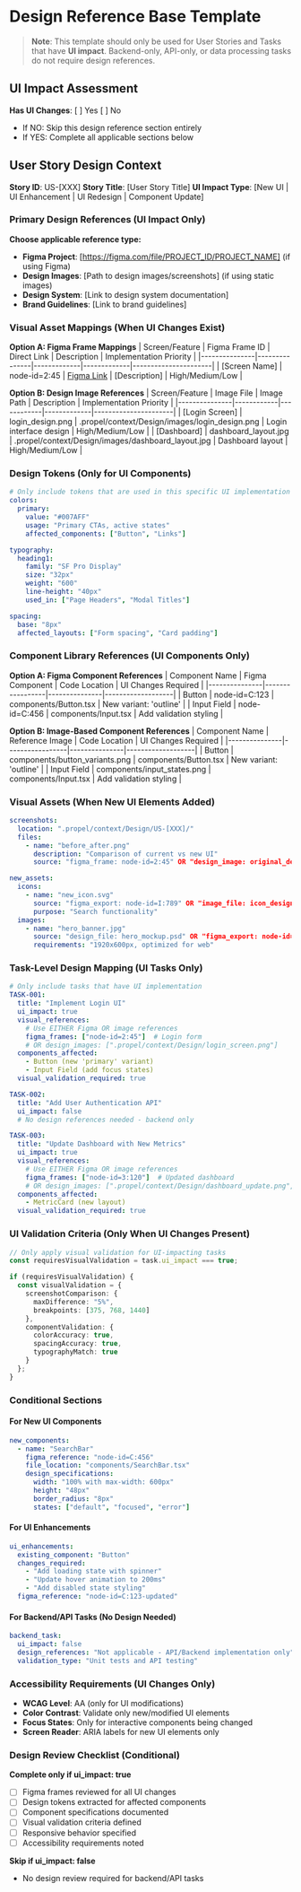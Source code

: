 # Design Reference Base Template

> **Note**: This template should only be used for User Stories and Tasks that have **UI impact**.
> Backend-only, API-only, or data processing tasks do not require design references.

## UI Impact Assessment
**Has UI Changes**: [ ] Yes [ ] No
- If NO: Skip this design reference section entirely
- If YES: Complete all applicable sections below

## User Story Design Context
**Story ID**: US-[XXX]
**Story Title**: [User Story Title]
**UI Impact Type**: [New UI | UI Enhancement | UI Redesign | Component Update]

### Primary Design References (UI Impact Only)
**Choose applicable reference type:**
- **Figma Project**: [https://figma.com/file/PROJECT_ID/PROJECT_NAME] (if using Figma)
- **Design Images**: [Path to design images/screenshots] (if using static images)
- **Design System**: [Link to design system documentation]
- **Brand Guidelines**: [Link to brand guidelines]

### Visual Asset Mappings (When UI Changes Exist)
**Option A: Figma Frame Mappings**
| Screen/Feature | Figma Frame ID | Direct Link | Description | Implementation Priority |
|---------------|---------------|-------------|-------------|----------------------|
| [Screen Name] | node-id=2:45 | [Figma Link](https://figma.com/file/xxx?node-id=2:45) | [Description] | High/Medium/Low |

**Option B: Design Image References**
| Screen/Feature | Image File | Image Path | Description | Implementation Priority |
|---------------|------------|------------|-------------|----------------------|
| [Login Screen] | login_design.png | .propel/context/Design/images/login_design.png | Login interface design | High/Medium/Low |
| [Dashboard] | dashboard_layout.jpg | .propel/context/Design/images/dashboard_layout.jpg | Dashboard layout | High/Medium/Low |

### Design Tokens (Only for UI Components)
```yaml
# Only include tokens that are used in this specific UI implementation
colors:
  primary:
    value: "#007AFF"
    usage: "Primary CTAs, active states"
    affected_components: ["Button", "Links"]

typography:
  heading1:
    family: "SF Pro Display"
    size: "32px"
    weight: "600"
    line-height: "40px"
    used_in: ["Page Headers", "Modal Titles"]

spacing:
  base: "8px"
  affected_layouts: ["Form spacing", "Card padding"]
```

### Component Library References (UI Components Only)
**Option A: Figma Component References**
| Component Name | Figma Component | Code Location | UI Changes Required |
|---------------|-----------------|---------------|-------------------|
| Button | node-id=C:123 | components/Button.tsx | New variant: 'outline' |
| Input Field | node-id=C:456 | components/Input.tsx | Add validation styling |

**Option B: Image-Based Component References**
| Component Name | Reference Image | Code Location | UI Changes Required |
|---------------|-----------------|---------------|-------------------|
| Button | components/button_variants.png | components/Button.tsx | New variant: 'outline' |
| Input Field | components/input_states.png | components/Input.tsx | Add validation styling |

### Visual Assets (When New UI Elements Added)
```yaml
screenshots:
  location: ".propel/context/Design/US-[XXX]/"
  files:
    - name: "before_after.png"
      description: "Comparison of current vs new UI"
      source: "figma_frame: node-id=2:45" OR "design_image: original_design.png"

new_assets:
  icons:
    - name: "new_icon.svg"
      source: "figma_export: node-id=I:789" OR "image_file: icon_design.png"
      purpose: "Search functionality"
  images:
    - name: "hero_banner.jpg"
      source: "design_file: hero_mockup.psd" OR "figma_export: node-id=IMG:456"
      requirements: "1920x600px, optimized for web"
```

### Task-Level Design Mapping (UI Tasks Only)
```yaml
# Only include tasks that have UI implementation
TASK-001:
  title: "Implement Login UI"
  ui_impact: true
  visual_references:
    # Use EITHER Figma OR image references
    figma_frames: ["node-id=2:45"]  # Login form
    # OR design_images: [".propel/context/Design/login_screen.png"]
  components_affected:
    - Button (new 'primary' variant)
    - Input Field (add focus states)
  visual_validation_required: true

TASK-002:
  title: "Add User Authentication API"
  ui_impact: false
  # No design references needed - backend only

TASK-003:
  title: "Update Dashboard with New Metrics"
  ui_impact: true
  visual_references:
    # Use EITHER Figma OR image references
    figma_frames: ["node-id=3:120"]  # Updated dashboard
    # OR design_images: [".propel/context/Design/dashboard_update.png", ".propel/context/Design/metrics_layout.jpg"]
  components_affected:
    - MetricCard (new layout)
  visual_validation_required: true
```

### UI Validation Criteria (Only When UI Changes Present)
```typescript
// Only apply visual validation for UI-impacting tasks
const requiresVisualValidation = task.ui_impact === true;

if (requiresVisualValidation) {
  const visualValidation = {
    screenshotComparison: {
      maxDifference: "5%",
      breakpoints: [375, 768, 1440]
    },
    componentValidation: {
      colorAccuracy: true,
      spacingAccuracy: true,
      typographyMatch: true
    }
  };
}
```

### Conditional Sections

#### For New UI Components
```yaml
new_components:
  - name: "SearchBar"
    figma_reference: "node-id=C:456"
    file_location: "components/SearchBar.tsx"
    design_specifications:
      width: "100% with max-width: 600px"
      height: "48px"
      border_radius: "8px"
      states: ["default", "focused", "error"]
```

#### For UI Enhancements
```yaml
ui_enhancements:
  existing_component: "Button"
  changes_required:
    - "Add loading state with spinner"
    - "Update hover animation to 200ms"
    - "Add disabled state styling"
  figma_reference: "node-id=C:123-updated"
```

#### For Backend/API Tasks (No Design Needed)
```yaml
backend_task:
  ui_impact: false
  design_references: "Not applicable - API/Backend implementation only"
  validation_type: "Unit tests and API testing"
```

### Accessibility Requirements (UI Changes Only)
- **WCAG Level**: AA (only for UI modifications)
- **Color Contrast**: Validate only new/modified UI elements
- **Focus States**: Only for interactive components being changed
- **Screen Reader**: ARIA labels for new UI elements only

### Design Review Checklist (Conditional)
**Complete only if ui_impact: true**
- [ ] Figma frames reviewed for all UI changes
- [ ] Design tokens extracted for affected components
- [ ] Component specifications documented
- [ ] Visual validation criteria defined
- [ ] Responsive behavior specified
- [ ] Accessibility requirements noted

**Skip if ui_impact: false**
- No design review required for backend/API tasks